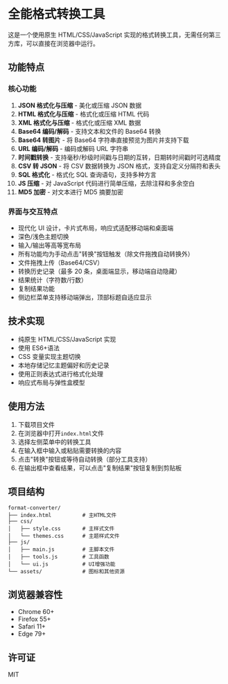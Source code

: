 # 全能格式转换工具

这是一个使用原生 HTML/CSS/JavaScript 实现的格式转换工具，无需任何第三方库，可以直接在浏览器中运行。

## 功能特点

### 核心功能

1. **JSON 格式化与压缩** - 美化或压缩 JSON 数据
2. **HTML 格式化与压缩** - 格式化或压缩 HTML 代码
3. **XML 格式化与压缩** - 格式化或压缩 XML 数据
4. **Base64 编码/解码** - 支持文本和文件的 Base64 转换
5. **Base64 转图片** - 将 Base64 字符串直接预览为图片并支持下载
6. **URL 编码/解码** - 编码或解码 URL 字符串
7. **时间戳转换** - 支持毫秒/秒级时间戳与日期的互转，日期转时间戳时可选精度
8. **CSV 转 JSON** - 将 CSV 数据转换为 JSON 格式，支持自定义分隔符和表头
9. **SQL 格式化** - 格式化 SQL 查询语句，支持多种方言
10. **JS 压缩** - 对 JavaScript 代码进行简单压缩，去除注释和多余空白
11. **MD5 加密** - 对文本进行 MD5 摘要加密

### 界面与交互特点

- 现代化 UI 设计，卡片式布局，响应式适配移动端和桌面端
- 深色/浅色主题切换
- 输入/输出等高等宽布局
- 所有功能均为手动点击"转换"按钮触发（除文件拖拽自动转换外）
- 文件拖拽上传（Base64/CSV）
- 转换历史记录（最多 20 条，桌面端显示，移动端自动隐藏）
- 结果统计（字符数/行数）
- 复制结果功能
- 侧边栏菜单支持移动端弹出，顶部标题自适应显示

## 技术实现

- 纯原生 HTML/CSS/JavaScript 实现
- 使用 ES6+语法
- CSS 变量实现主题切换
- 本地存储记忆主题偏好和历史记录
- 使用正则表达式进行格式化处理
- 响应式布局与弹性盒模型

## 使用方法

1. 下载项目文件
2. 在浏览器中打开`index.html`文件
3. 选择左侧菜单中的转换工具
4. 在输入框中输入或粘贴需要转换的内容
5. 点击"转换"按钮或等待自动转换（部分工具支持）
6. 在输出框中查看结果，可以点击"复制结果"按钮复制到剪贴板

## 项目结构

```
format-converter/
├── index.html          # 主HTML文件
├── css/
│   ├── style.css       # 主样式文件
│   └── themes.css      # 主题样式文件
├── js/
│   ├── main.js         # 主脚本文件
│   ├── tools.js        # 工具函数
│   └── ui.js           # UI增强功能
└── assets/             # 图标和其他资源
```

## 浏览器兼容性

- Chrome 60+
- Firefox 55+
- Safari 11+
- Edge 79+

## 许可证

MIT
